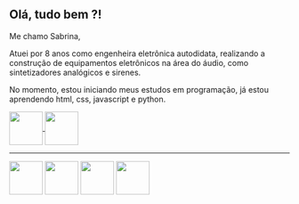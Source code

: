 ## Olá, tudo bem ?! 

Me chamo Sabrina,  

Atuei por 8 anos como engenheira eletrônica autodidata, realizando a construção de equipamentos eletrônicos na área do áudio, como sintetizadores analógicos e sirenes.

No momento, estou iniciando meus estudos em programação, já estou aprendendo html, css, javascript e python.



<a href="https://www.linkedin.com/in/sabrina-paschini-55495b180/" target="blank">         
<img src="https://cdn.jsdelivr.net/gh/devicons/devicon/icons/linkedin/linkedin-original.svg" align="center" heigth="50" width="60"> 
<a href="https://www.instagram.com/sabrinapaschini/" target="blank">
<img src="https://img.freepik.com/vetores-gratis/instagram-icone-novo_1057-2227.jpg?w=360" align="center" heigth="50" width="60">          
</a>
<hr>

<div><img src="https://cdn.jsdelivr.net/gh/devicons/devicon/icons/html5/html5-plain.svg" align="center" heigth="50" width="60"/>
<img src="https://cdn.jsdelivr.net/gh/devicons/devicon/icons/css3/css3-plain.svg" align="center" heigth="50" width="60"/>   
<img src="https://cdn.jsdelivr.net/gh/devicons/devicon/icons/javascript/javascript-plain.svg" heigth="50" align="center" width="60"/>
<img src="https://cdn.jsdelivr.net/gh/devicons/devicon/icons/python/python-original.svg" heigth="50" align="center" width="60" /></div>
          
